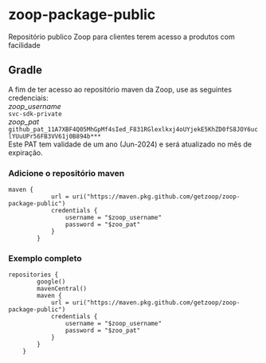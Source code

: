 # zoop-package-public
Repositório publico Zoop para clientes terem acesso a produtos com facilidade

## Gradle
A fim de ter acesso ao repositório maven da Zoop, use as seguintes credenciais:
<br />
*_zoop_username_*
<br />
`svc-sdk-private`
<br />
*_zoop_pat_*
<br />
`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***`
<br />
Este PAT tem validade de um ano (Jun-2024) e será atualizado no mês de expiração.

### Adicione o repositório maven
```
maven {
            url = uri("https://maven.pkg.github.com/getzoop/zoop-package-public")
            credentials {
                username = "$zoop_username"
                password = "$zoo_pat"
            }
        }
```

### Exemplo completo

```
repositories {
        google()
        mavenCentral()
        maven {
            url = uri("https://maven.pkg.github.com/getzoop/zoop-package-public")
            credentials {
                username = "$zoop_username"
                password = "$zoo_pat"
            }
        }
    }
```
